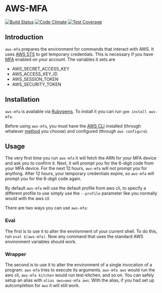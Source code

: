 # AWS-MFA

[![Build Status](https://travis-ci.org/lonelyplanet/aws-mfa.svg)](https://travis-ci.org/lonelyplanet/aws-mfa)
[![Code Climate](https://codeclimate.com/repos/542b7941e30ba06a6101ef2b/badges/25d9c28493f8b29398d0/gpa.svg)](https://codeclimate.com/repos/542b7941e30ba06a6101ef2b/feed)
[![Test Coverage](https://codeclimate.com/repos/542b7941e30ba06a6101ef2b/badges/25d9c28493f8b29398d0/coverage.svg)](https://codeclimate.com/repos/542b7941e30ba06a6101ef2b/feed)

## Introduction

`aws-mfa` prepares the environment for commands that interact with AWS. It uses [AWS STS](http://docs.aws.amazon.com/cli/latest/reference/sts/index.html) to get temporary credentials. This is necessary if you have [MFA](https://aws.amazon.com/iam/details/mfa/) enabled on your account. The variables it sets are 

* AWS_SECRET_ACCESS_KEY
* AWS_ACCESS_KEY_ID
* AWS_SESSION_TOKEN
* AWS_SECURITY_TOKEN

## Installation

`aws-mfa` is available via [Rubygems](https://rubygems.org/gems/aws-mfa). To install it you can run `gem install aws-mfa`.

Before using `aws-mfa`, you must have the [AWS CLI](https://aws.amazon.com/cli/) installed (through whatever [method](http://docs.aws.amazon.com/cli/latest/userguide/installing.html) you choose) and configured (through `aws configure`).

## Usage

The very first time you run `aws-mfa` it will fetch the ARN for your MFA device and ask you to confirm it. Next, it will prompt you for the 6-digit code from your MFA device. For the next 12 hours, `aws-mfa` will not prompt you for anything. After 12 hours, your temporary credentials expire, so `aws-mfa` will prompt you for the 6-digit code again.

By default `aws-mfa` will use the default profile from aws cli, to specify a different profile to use simply use the `--profile` parameter like you normally would with the aws cli

There are two ways you can use `aws-mfa`:

### Eval

The first is to use it to alter the environment of your current shell. To do this, run `eval $(aws-mfa)`. Now any command that uses the standard AWS environment variables should work.

### Wrapper

The second is to use it to alter the environment of a single invocation of a program. `aws-mfa` tries to execute its arguments. `aws-mfa aws` would run the aws cli, `aws-mfa kitchen` would run test-kitchen, and so on. You can safely setup an alias with `alias aws=aws-mfa aws`. With the alias, if you had set up autcompletion for `aws` it will still work.
